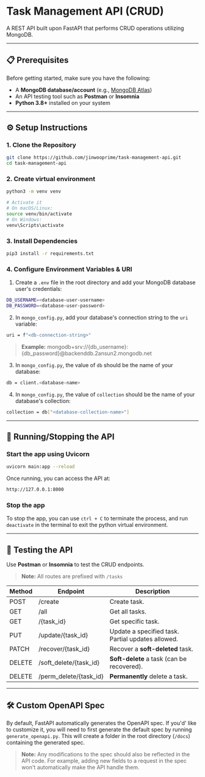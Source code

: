 # Task Management API (CRUD)

A REST API built upon FastAPI that performs CRUD operations utilizing MongoDB.

---

## 📋 Prerequisites

Before getting started, make sure you have the following:

- A **MongoDB database/account** (e.g., [MongoDB Atlas](https://www.mongodb.com/atlas))
- An API testing tool such as **Postman** or **Insomnia**
- **Python 3.8+** installed on your system

---

## ⚙️ Setup Instructions

### 1. Clone the Repository

```bash
git clone https://github.com/jinwooprime/task-management-api.git
cd task-management-api
```

### 2. Create virtual environment
```bash
python3 -m venv venv

# Activate it
# On macOS/Linux:
source venv/bin/activate
# On Windows:
venv\Scripts\activate
```

### 3. Install Dependencies
```bash
pip3 install -r requirements.txt
```

### 4. Configure Environment Variables & URI
1. Create a ```.env``` file in the root directory and add your MongoDB database user's credentials:
```bash
DB_USERNAME=<database-user-username>
DB_PASSWORD=<database-user-password>
```
2. In ```mongo_config.py```, add your database's connection string to the ```uri``` variable:
```bash
uri = f"<db-connection-string>"
```
> **Example:** mongodb+srv://{db_username}:{db_password}@backenddb.2ansun2.mongodb.net
3. In ```mongo_config.py```, the value of ```db``` should be the name of your database:
```bash
db = client.<database-name>
```
4. In ```mongo_config.py```, the value of ```collection``` should be the name of your database's collection:
```bash
collection = db["<database-collection-name>"]
```

---

## 🚀 Running/Stopping the API
### Start the app using Uvicorn
```bash
uvicorn main:app --reload
```
Once running, you can access the API at:
```bash
http://127.0.0.1:8000
```
### Stop the app
To stop the app, you can use ```ctrl + C``` to terminate the process, and run ```deactivate``` in the terminal to exit the python virtual environment.

---

## 🧪 Testing the API
Use **Postman** or **Insomnia** to test the CRUD endpoints.

> **Note:** All routes are prefixed with ```/tasks```

| Method | Endpoint               | Description                                       |
| ------ | ---------------------- | ------------------------------------------------- |
| POST   | /create                | Create task.                                      |
| GET    | /all                   | Get all tasks.                                    |
| GET    | /{task_id}             | Get specific task.                                |
| PUT    | /update/{task_id}      | Update a specified task. Partial updates allowed. |
| PATCH  | /recover/{task_id}     | Recover a **soft-deleted** task.                  |
| DELETE | /soft_delete/{task_id} | **Soft-delete** a task (can be recovered).        |
| DELETE | /perm_delete/{task_id} | **Permanently** delete a task.                    |

---

## 🛠️ Custom OpenAPI Spec
By default, FastAPI automatically generates the OpenAPI spec. If you'd' like to customize it, you will need to first generate the default spec by running ```generate_openapi.py```. This will create a folder in the root directory (```/docs```) containing the generated spec.
> **Note:** Any modifications to the spec should also be reflected in the API code. For example, adding new fields to a request in the spec won't automatically make the API handle them.
